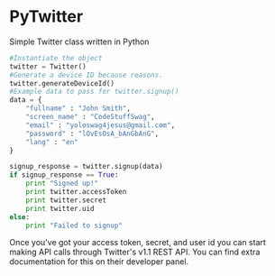 PyTwitter
=========

Simple Twitter class written in Python


```python
#Instantiate the object
twitter = Twitter()
#Generate a device ID because reasons.
twitter.generateDeviceId()
#Example data to pass for twitter.signup()
data = {
	"fullname" : "John Smith",
	"screen_name" : "CodeStuffSwag",
	"email" : "yoloswag4jesus@gmail.com",
	"password" : "lOvEsOsA_bAnGbAnG",
	"lang" : "en"
}

signup_response = twitter.signup(data)
if signup_response == True:
	print "Signed up!"
	print twitter.accessToken
	print twitter.secret
	print twitter.uid
else:
	print "Failed to signup"


```

Once you've got your access token, secret, and user id you can start making API calls through Twitter's v1.1 REST API. You can find extra documentation for this on their developer panel.
